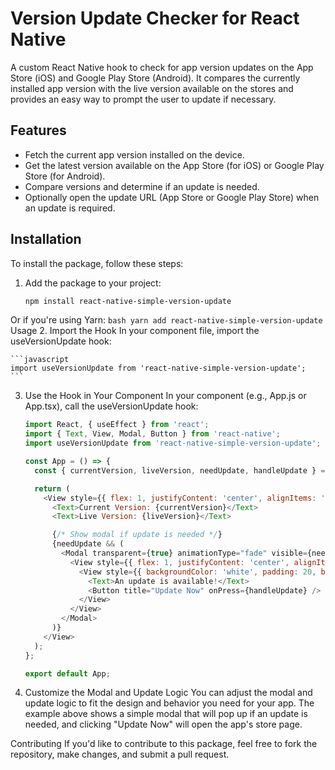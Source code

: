 # Version Update Checker for React Native

A custom React Native hook to check for app version updates on the App Store (iOS) and Google Play Store (Android). It compares the currently installed app version with the live version available on the stores and provides an easy way to prompt the user to update if necessary.

## Features
- Fetch the current app version installed on the device.
- Get the latest version available on the App Store (for iOS) or Google Play Store (for Android).
- Compare versions and determine if an update is needed.
- Optionally open the update URL (App Store or Google Play Store) when an update is required.

## Installation

To install the package, follow these steps:

1. Add the package to your project:
   ```bash
   npm install react-native-simple-version-update
   ```
Or if you're using Yarn:
    ```bash
    yarn add react-native-simple-version-update
    ```
Usage
2. Import the Hook
In your component file, import the useVersionUpdate hook:

    ```javascript
    import useVersionUpdate from 'react-native-simple-version-update';
    ```
   
3. Use the Hook in Your Component
In your component (e.g., App.js or App.tsx), call the useVersionUpdate hook:

    ```javascript
    import React, { useEffect } from 'react';
    import { Text, View, Modal, Button } from 'react-native';
    import useVersionUpdate from 'react-native-simple-version-update';
    
    const App = () => {
      const { currentVersion, liveVersion, needUpdate, handleUpdate } = useVersionUpdate();
    
      return (
        <View style={{ flex: 1, justifyContent: 'center', alignItems: 'center' }}>
          <Text>Current Version: {currentVersion}</Text>
          <Text>Live Version: {liveVersion}</Text>
    
          {/* Show modal if update is needed */}
          {needUpdate && (
            <Modal transparent={true} animationType="fade" visible={needUpdate}>
              <View style={{ flex: 1, justifyContent: 'center', alignItems: 'center', backgroundColor: 'rgba(0, 0, 0, 0.5)' }}>
                <View style={{ backgroundColor: 'white', padding: 20, borderRadius: 10 }}>
                  <Text>An update is available!</Text>
                  <Button title="Update Now" onPress={handleUpdate} />
                </View>
              </View>
            </Modal>
          )}
        </View>
      );
    };
    
    export default App;
    ```
4. Customize the Modal and Update Logic
You can adjust the modal and update logic to fit the design and behavior you need for your app. The example above shows a simple modal that will pop up if an update is needed, and clicking "Update Now" will open the app's store page.

Contributing
If you'd like to contribute to this package, feel free to fork the repository, make changes, and submit a pull request.







